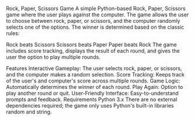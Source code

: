 Rock, Paper, Scissors Game
A simple Python-based Rock, Paper, Scissors game where the user plays against the computer. The game allows the user to choose between rock, paper, or scissors, and the computer randomly selects one of the options. The winner is determined based on the classic rules:

Rock beats Scissors
Scissors beats Paper
Paper beats Rock
The game includes score tracking, displays the result of each round, and gives the user the option to play multiple rounds.

Features
Interactive Gameplay: The user selects rock, paper, or scissors, and the computer makes a random selection.
Score Tracking: Keeps track of the user's and computer's score across multiple rounds.
Game Logic: Automatically determines the winner of each round.
Play Again: Option to play another round or quit.
User-Friendly Interface: Easy-to-understand prompts and feedback.
Requirements
Python 3.x
There are no external dependencies required; the game only uses Python's built-in libraries random and string.
